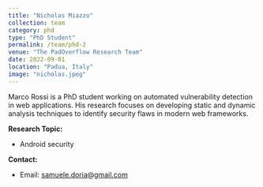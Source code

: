 ```yaml
---
title: "Nicholas Miazzo"
collection: team
category: phd
type: "PhD Student"
permalink: /team/phd-2
venue: "The PadOverflow Research Team"
date: 2022-09-01
location: "Padua, Italy"
image: "nicholas.jpeg"
---
```


Marco Rossi is a PhD student working on automated vulnerability detection in web applications. His research focuses on developing static and dynamic analysis techniques to identify security flaws in modern web frameworks.

**Research Topic:**
- Android security

**Contact:**
- Email: samuele.doria@gmail.com
